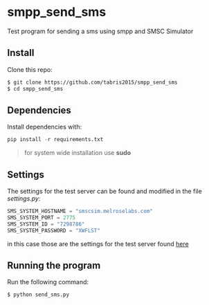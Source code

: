 # smpp_send_sms
Test program for sending a sms using smpp and SMSC Simulator

## Install
Clone this repo:
```bash
$ git clone https://github.com/tabris2015/smpp_send_sms
$ cd smpp_send_sms
```
## Dependencies
Install dependencies with:

```python
pip install -r requirements.txt
```

> for system wide installation use **sudo**

## Settings
The settings for the test server can be found and modified in the file *settings.py*:
```python
SMS_SYSTEM_HOSTNAME = "smscsim.melroselabs.com"
SMS_SYSTEM_PORT = 2775
SMS_SYSTEM_ID = "7298786"
SMS_SYSTEM_PASSWORD = "XWFLST"
```
in this case those are the settings for the test server found [here](https://melroselabs.com/services/smsc-simulator/#smsc-simulator-try)

## Running the program
Run the following command:

```bash
$ python send_sms.py
```